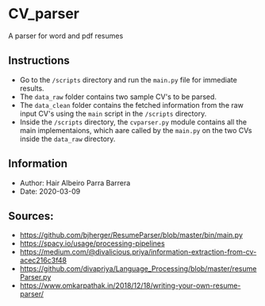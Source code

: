 # CV_parser
A parser for word and pdf resumes

## Instructions 
- Go to the `/scripts` directory and run the  `main.py` file for immediate results. 
- The `data_raw` folder contains two sample CV's to be parsed. 
- The `data_clean` folder contains the fetched information from the raw input CV's using the `main` script in the `/scripts` directory.
- Inside the `/scripts` directory, the `cvparser.py` module contains all the main implementaions, which aare called by the `main.py` on the two CVs inside the `data_raw` directory. 

## Information 
- Author: Hair Albeiro Parra Barrera 
- Date: 2020-03-09

## Sources: 
- https://github.com/bjherger/ResumeParser/blob/master/bin/main.py 
- https://spacy.io/usage/processing-pipelines 
- https://medium.com/@divalicious.priya/information-extraction-from-cv-acec216c3f48 
- https://github.com/divapriya/Language_Processing/blob/master/resumeParser.py
- https://www.omkarpathak.in/2018/12/18/writing-your-own-resume-parser/ 

